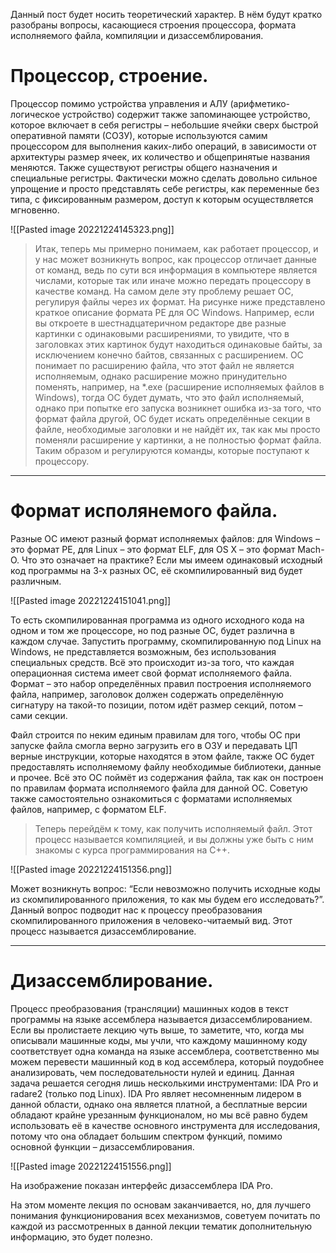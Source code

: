 Данный пост будет носить теоретический характер. В нём будут кратко разобраны вопросы, касающиеся строения процессора, формата исполняемого файла, компиляции и дизассемблирования.


# Процессор, строение.

Процессор помимо устройства управления и АЛУ (арифметико-логическое устройство) содержит также запоминающее устройство, которое включает в себя регистры – небольшие ячейки сверх быстрой оперативной памяти (СОЗУ), которые используются самим процессором для выполнения каких-либо операций, в зависимости от архитектуры размер ячеек, их количество и общепринятые названия
меняются. Также существуют регистры общего назначения и специальные регистры. Фактически можно сделать довольно сильное упрощение и просто представлять себе регистры, как переменные без типа, с фиксированным размером, доступ к которым осуществляется мгновенно.


![[Pasted image 20221224145323.png]]


>Итак, теперь мы примерно понимаем, как работает процессор, и у нас может возникнуть вопрос, как процессор отличает данные от команд, ведь по сути вся информация в компьютере является числами, которые так или иначе можно передать процессору в качестве команд. На самом деле эту проблему решает ОС, регулируя файлы через их формат. На рисунке ниже представлено краткое описание формата PE для OC Windows. Например, если вы откроете в шестнадцатеричном редакторе две разные картинки с одинаковыми расширениями, то увидите, что в заголовках этих картинок будут находиться одинаковые байты, за исключением конечно байтов,
  связанных с расширением. ОС понимает по расширению файла, что этот файл не является исполняемым, однако расширение можно принудительно поменять, например, на *.exe (расширение исполняемых файлов в Windows), тогда ОС будет думать, что это файл исполняемый, однако при попытке его запуска возникнет ошибка из-за того, что формат файла другой, ОС будет искать определённые секции в файле, необходимые заголовки и не найдёт их, так как мы просто поменяли расширение у картинки, а не полностью формат файла. Таким образом и регулируются команды, которые поступают к процессору.

---

# Формат исполянемого файла.

Разные ОС имеют разный формат исполняемых файлов: для Windows – это формат PE, для Linux – это формат ELF, для OS X – это формат Mach-O. Что это означает на практике? Если мы имеем одинаковый исходный код программы на 3-х разных ОС, её скомпилированный вид будет различным.

![[Pasted image 20221224151041.png]]


То есть скомпилированная программа из одного исходного кода на одном и том же процессоре, но под разные ОС, будет различна в каждом случае. Запустить программу, скомпилированную под Linux на Windows, не представляется возможным, без
использования специальных средств. Всё это происходит из-за того, что каждая операционная система имеет свой формат исполняемого файла. Формат – это набор определённых правил построения исполняемого файла, например, заголовок должен содержать определённую сигнатуру на такой-то позиции, потом идёт размер секций, потом – сами секции.

Файл строится по неким единым правилам для того, чтобы ОС при запуске файла смогла верно загрузить его в ОЗУ и передавать ЦП верные инструкции, которые находятся в этом файле, также ОС будет предоставлять исполняемому файлу необходимые библиотеки, данные и прочее. Всё это ОС поймёт из содержания файла, так как он построен по правилам формата исполняемого файла для данной ОС.
Советую также самостоятельно ознакомиться с форматами исполняемых файлов, например, с форматом ELF.


>Теперь перейдём к тому, как получить исполняемый файл. Этот процесс называется компиляцией, и вы должны уже быть с ним знакомы с курса программирования на С++.


![[Pasted image 20221224151356.png]]

Может возникнуть вопрос: “Если невозможно получить исходные коды из скомпилированного приложения, то как мы будем его исследовать?”. Данный вопрос подводит нас к процессу преобразования скомпилированного приложения в человеко-читаемый вид. Этот процесс называется дизассемблирование.

---

# Дизассемблирование.

Процесс преобразования (трансляции) машинных кодов в текст программы на языке ассемблера называется дизассемблированием. Если вы пролистаете лекцию чуть выше, то заметите, что, когда мы описывали машинные коды, мы учли, что каждому машинному коду соответствует одна команда на языке ассемблера, соответственно мы можем перевести машинный код в код ассемблера, который поудобнее анализировать, чем последовательности нулей и единиц. Данная задача решается сегодня лишь несколькими инструментами: IDA Pro и radare2 (только под Linux). IDA Pro являет несомненным лидером в данной области, однако она является платной, а бесплатные
версии обладают крайне урезанным функционалом, но мы всё равно будем использовать её в качестве основного инструмента для исследования, потому что она обладает большим спектром функций, помимо основной функции – дизассемблирования.

![[Pasted image 20221224151556.png]]

На изображение показан интерфейс дизассемблера IDA Pro. 

На этом моменте лекция по основам заканчивается, но, для лучшего понимания функционирования всех механизмов, советуем почитать по каждой из рассмотренных в данной лекции тематик дополнительную информацию, это будет полезно.